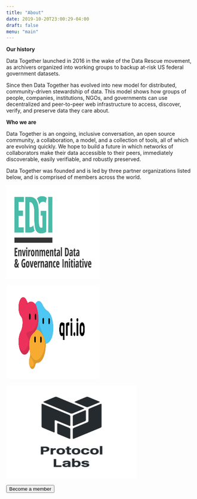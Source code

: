 ```yaml
---
title: "About"
date: 2019-10-20T23:00:29-04:00
draft: false
menu: "main"
---
```


**Our history**

Data Together launched in 2016 in the wake of the Data Rescue movement, as archivers organized into working groups to backup at-risk US federal government datasets.

Since then Data Together has evolved into new model for distributed, community-driven stewardship of data. This model shows how groups of people, companies, institutions, NGOs, and governments can use decentralized and peer-to-peer web infrastructure to access, discover, verify, and preserve data they care about. 

**Who we are**

Data Together is an ongoing, inclusive conversation, an open source community, a collaboration, a model, and a collection of tools, all of which are evolving quickly. We hope to build a future in which networks of collaborators make their data accessible to their peers, immediately discoverable, easily verifiable, and robustly preserved. 

Data Together was founded and is led by three partner organizations listed below, and is comprised of members across the world.

<a href="https://envirodatagov.org"><img src="/images/EDGI_Logo.png" width="250" height="250" title="EDGI" alt="edgi"></a>

<a href="https://qri.io"><img src="/images/blobs_with_large_text_black.png" width="250" height="250" title="Qri" alt="Qri"></a>

<a href="https://protocol.ai/"><img src="/images/PL_Logo.png" width="350" height="250" title="EDGI" alt="edgi"></a>



<button type="button">Become a member</button>